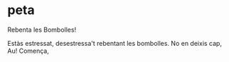 # peta
Rebenta les Bombolles!

Estàs estressat, desestressa't rebentant les bombolles. No en deixis cap, Au! Comença,
